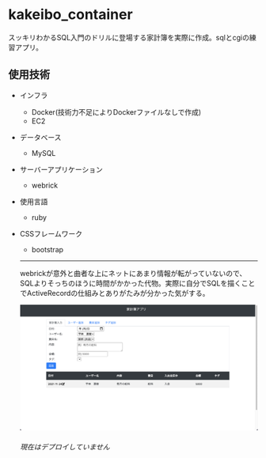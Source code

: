 # kakeibo_container
スッキリわかるSQL入門のドリルに登場する家計簿を実際に作成。sqlとcgiの練習アプリ。

## 使用技術
- インフラ
  - Docker(技術力不足によりDockerファイルなしで作成)
  - EC2
- データベース
  - MySQL
- サーバーアプリケーション
  - webrick
- 使用言語
  - ruby
- CSSフレームワーク
  - bootstrap
  
  <hr>
  webrickが意外と曲者な上にネットにあまり情報が転がっていないので、SQLよりそっちのほうに時間がかかった代物。実際に自分でSQLを描くことでActiveRecordの仕組みとありがたみが分かった気がする。
  
  ![家計簿画像](https://github.com/rahhi555/github_image_garage/blob/master/kakeibo_contaier/%E3%82%B9%E3%82%AF%E3%83%AA%E3%83%BC%E3%83%B3%E3%82%B7%E3%83%A7%E3%83%83%E3%83%88%202021-11-24%201.22.47.png)
  
  ###### 現在はデプロイしていません
